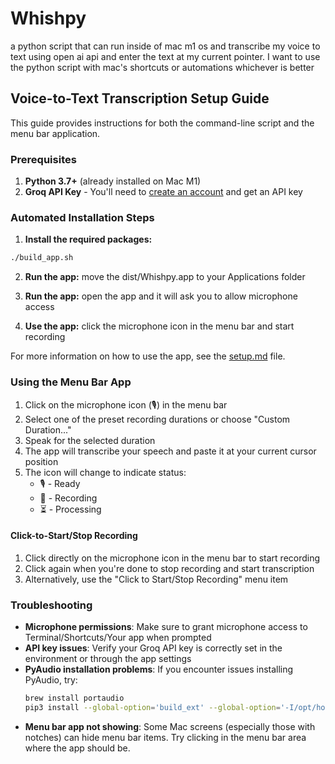 # Whishpy

a python script that can run inside of mac m1 os and transcribe my voice to text using open ai api and enter the text at my current pointer. 
I want to use the python script with mac's shortcuts or automations whichever is better

## Voice-to-Text Transcription Setup Guide

This guide provides instructions for both the command-line script and the menu bar application.

### Prerequisites

1. **Python 3.7+** (already installed on Mac M1)
2. **Groq API Key** - You'll need to [create an account](https://platform.groq.com/signup) and get an API key

### Automated Installation Steps

1. **Install the required packages:**

```bash
./build_app.sh
```

2. **Run the app:**
move the dist/Whishpy.app to your Applications folder

3. **Run the app:**
open the app and it will ask you to allow microphone access

4. **Use the app:**
click the microphone icon in the menu bar and start recording

For more information on how to use the app, see the [setup.md](setup.md) file.


### Using the Menu Bar App

1. Click on the microphone icon (🎙️) in the menu bar
2. Select one of the preset recording durations or choose "Custom Duration..."
3. Speak for the selected duration
4. The app will transcribe your speech and paste it at your current cursor position
5. The icon will change to indicate status:
   - 🎙️ - Ready
   - 🔴 - Recording
   - ⏳ - Processing

#### Click-to-Start/Stop Recording
1. Click directly on the microphone icon in the menu bar to start recording
2. Click again when you're done to stop recording and start transcription
3. Alternatively, use the "Click to Start/Stop Recording" menu item

### Troubleshooting

- **Microphone permissions**: Make sure to grant microphone access to Terminal/Shortcuts/Your app when prompted
- **API key issues**: Verify your Groq API key is correctly set in the environment or through the app settings
- **PyAudio installation problems**: If you encounter issues installing PyAudio, try:
  ```bash
  brew install portaudio
  pip3 install --global-option='build_ext' --global-option='-I/opt/homebrew/include' --global-option='-L/opt/homebrew/lib' pyaudio
  ```
- **Menu bar app not showing**: Some Mac screens (especially those with notches) can hide menu bar items. Try clicking in the menu bar area where the app should be.